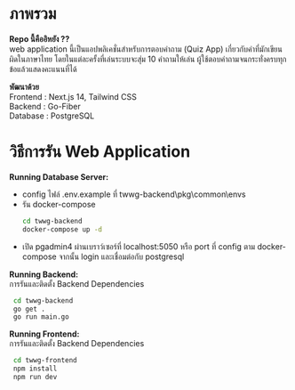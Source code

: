 # ภาพรวม
  **Repo นี้คืออิหยัง ??**    
  web application นี้เป็นแอปพลิเคชั่นสำหรับการตอบคำถาม (Quiz App) เกี่ยวกับคำที่มักเขียนผิดในภาษาไทย
  โดยในแต่ละครั้งที่เล่นระบบจะสุ่ม 10 คำถามให้เล่น ผู้ใช้ตอบคำถามจนกระทั่งครบทุกข้อแล้วแสดงคะแนนที่ได้  
  
  **พัฒนาด้วย**   
  Frontend : Next.js 14, Tailwind CSS  
  Backend : Go-Fiber  
  Database : PostgreSQL  
# วิธีการรัน Web Application
**Running Database Server:**  
  * config ไฟล์ .env.example ที่ twwg-backend\pkg\common\envs  
  * รัน docker-compose
     ```bash
     cd twwg-backend
     docker-compose up -d
     ```  
   * เปิด pgadmin4 ผ่านเบราว์เซอร์ที่ localhost:5050 หรือ port ที่ config ตาม docker-compose จากนั้น login และเชื่อมต่อกับ postgresql
  
**Running Backend:**  
   การรันและติดตั้ง Backend Dependencies  
   ```bash
    cd twwg-backend
    go get .
    go run main.go
   ```
**Running Frontend:**  
   การรันและติดตั้ง Backend Dependencies  
   ```bash
    cd twwg-frontend
    npm install
    npm run dev
   ```
